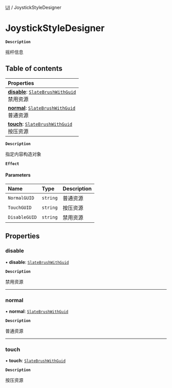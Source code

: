 [UI](../modules/UI.UI.md) / JoystickStyleDesigner

# JoystickStyleDesigner <Badge type="tip" text="Class" /> 

**`Description`**

摇杆信息

## Table of contents

| Properties |
| :-----|
| **[disable](UI.JoystickStyleDesigner.md#disable)**: [`SlateBrushWithGuid`](UI.SlateBrushWithGuid.md) <br> 禁用资源|
| **[normal](UI.JoystickStyleDesigner.md#normal)**: [`SlateBrushWithGuid`](UI.SlateBrushWithGuid.md) <br> 普通资源|
| **[touch](UI.JoystickStyleDesigner.md#touch)**: [`SlateBrushWithGuid`](UI.SlateBrushWithGuid.md) <br> 按压资源|

**`Description`**

指定内容构造对象

**`Effect`**


#### Parameters

| Name | Type | Description |
| :------ | :------ | :------ |
| `NormalGUID` | `string` | 普通资源 |
| `TouchGUID` | `string` | 按压资源 |
| `DisableGUID` | `string` | 禁用资源 |

## Properties

### disable  

• **disable**: [`SlateBrushWithGuid`](UI.SlateBrushWithGuid.md)

**`Description`**

禁用资源

___

### normal  

• **normal**: [`SlateBrushWithGuid`](UI.SlateBrushWithGuid.md)

**`Description`**

普通资源

___

### touch  

• **touch**: [`SlateBrushWithGuid`](UI.SlateBrushWithGuid.md)

**`Description`**

按压资源
